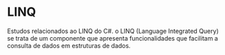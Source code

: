# LINQ
    
Estudos relacionados ao LINQ do C#. o LINQ (Language Integrated Query) se trata de um componente que apresenta funcionalidades que facilitam a consulta de dados em estruturas de dados.
